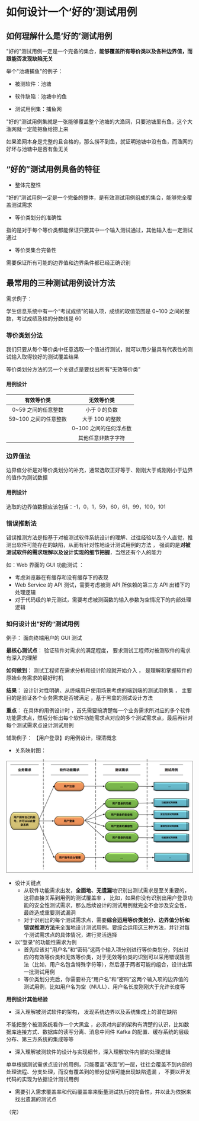 # 如何设计一个‘好的’测试用例

## 如何理解什么是‘好的’测试用例

"好的"测试用例一定是一个完备的集合，**能够覆盖所有等价类以及各种边界值，而跟能否发现缺陷无关**

举个"池塘捕鱼"的例子：

+ 被测软件：池塘

+ 软件缺陷：池塘中的鱼

+ 测试用例集：捕鱼网

"好的"测试用例集就是一张能够覆盖整个池塘的大渔网，只要池塘里有鱼，这个大渔网就一定能把鱼给捞上来 

如果渔网本身是完整的且合格的，那么捞不到鱼，就证明池塘中没有鱼，而渔网的好坏与池塘中是否有鱼无关 

##  “好的”测试用例具备的特征 

+ 整体完整性

“好的”测试用例一定是一个完备的整体，是有效测试用例组成的集合，能够完全覆盖测试需求 

+ 等价类划分的准确性

指的是对于每个等价类都能保证只要其中一个输入测试通过，其他输入也一定测试通过

+ 等价类集合完备性

需要保证所有可能的边界值和边界条件都已经正确识别 

## 最常用的三种测试用例设计方法

需求例子：

学生信息系统中有一个“考试成绩”的输入项，成绩的取值范围是 0~100 之间的整数，考试成绩及格的分数线是 60

### 等价类划分法

我们只要从每个等价类中任意选取一个值进行测试，就可以用少量具有代表性的测试输入取得较好的测试覆盖结果 

等价类划分方法的另一个关键点是要找出所有“无效等价类” 

#### 用例设计

|      有效等价类       |       无效等价类       |
| :-------------------: | :--------------------: |
|  0~59 之间的任意整数  |     小于 0 的负数      |
| 59~100 之间的任意整数 |    大于 100 的整数     |
|                       | 0~100 之间的任何浮点数 |
|                       |   其他任意非数字字符   |

### 边界值法

边界值分析是对等价类划分的补充，通常选取正好等于、刚刚大于或刚刚小于边界的值作为测试数据 

#### 用例设计

选取的边界值数据应该包括：-1，0，1，59，60，61，99，100，101 

### 错误推断法

错误推测方法是指基于对被测试软件系统设计的理解、过往经验以及个人直觉，推测出软件可能存在的缺陷，从而有针对性地设计测试用例的方法 ， 强调的是**对被测试软件的需求理解以及设计实现的细节把握**，当然还有个人的能力

如：Web 界面的 GUI 功能测试 ：

+  考虑浏览器在有缓存和没有缓存下的表现 
+  Web Service 的 API 测试，需要考虑被测 API 所依赖的第三方 API 出错下的处理逻辑 
+  对于代码级的单元测试，需要考虑被测函数的输入参数为空情况下的内部处理逻辑 

### 如何设计出”好的“测试用例

例子： 面向终端用户的 GUI 测试 

**最核心测试点**： 验证软件对需求的满足程度， 要求测试工程师对被测软件的需求有深入的理解 

**如何做到**： 测试工程师在需求分析和设计阶段就开始介入 ， 是理解和掌握软件的原始业务需求的最好时机 

**结果**： 设计针对性明确、从终端用户使用场景考虑的端到端的测试用例集 ， 主要目的是验证各个业务需求是否被满足 ，基于黑盒的测试设计方法 

**重点**：  在具体的用例设计时 ，首先需要搞清楚每一个业务需求所对应的多个软件功能需求点，然后分析出每个软件功能需求点对应的多个测试需求点，最后再针对每个测试需求点设计测试用例 

辅助例子： 【用户登录】的用例设计，理清概念

+ 关系映射图：

![用户登录](images/用户登录.png)

+ 设计关键点
  +  从软件功能需求出发，**全面地、无遗漏**地识别出测试需求是至关重要的，这将直接关系到用例的测试覆盖率 ， 比如，如果你没有识别出用户登录功能的安全性测试需求，那么后续设计的测试用例就完全不会涉及安全性，最终造成重要测试漏洞 
  +  对于识别出的每个测试需求点，需要**综合运用等价类划分、边界值分析和错误推测方法**来全面地设计测试用例。要综合运用这三种方法，并针对每个测试需求点的具体情况，进行灵活选择 
+ 以”登录“的功能性需求为例
  +  首先应该对“用户名”和“密码”这两个输入项分别进行等价类划分，列出对应的有效等价类和无效等价类，对于无效等价类的识别可以采用错误猜测法（比如，用户名包含特殊字符等），然后基于两者可能的组合，设计出第一批测试用例 
  +  等价类划分完后，你需要补充“用户名”和“密码”这两个输入项的边界值的测试用例，比如用户名为空（NULL）、用户名长度刚刚大于允许长度等 

**用例设计其他经验**

+ 深入理解被测试软件的架构， 发现系统边界以及系统集成上的潜在缺陷 

不能把整个被测系统看作一个大黑盒 ，必须对内部的架构有清楚的认识，比如数据库连接方式、数据库的读写分离、消息中间件 Kafka 的配置、缓存系统的层级分布、第三方系统的集成等等 

+ 深入理解被测软件的设计与实现细节，深入理解软件内部的处理逻辑 

单单根据测试需求点设计的用例，只能覆盖“表面”的一层，往往会覆盖不到内部的处理流程、分支处理，而没有覆盖到的部分就很可能出现缺陷遗漏 ， 不要以开发代码的实现为依据设计测试用例 

+ 需要引入需求覆盖率和代码覆盖率来衡量测试执行的完备性，并以此为依据来找出遗漏的测试点 

（完）

